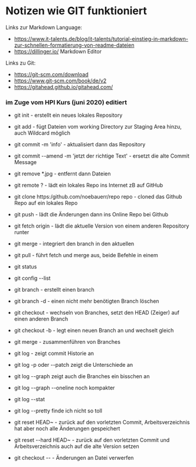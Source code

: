 # Notizen wie GIT funktioniert

Links zur Markdown Language:
- https://www.it-talents.de/blog/it-talents/tutorial-einstieg-in-markdown-zur-schnellen-formatierung-von-readme-dateien
- https://dillinger.io/ Markdown Editor

Links zu Git:
- https://git-scm.com/download
- https://www.git-scm.com/book/de/v2
- https://gitahead.github.io/gitahead.com/

### im Zuge vom HPI Kurs (juni 2020) editiert

- git init             - erstellt ein neues lokales Repository
- git add              - fügt Dateien vom working Directory zur Staging Area hinzu, auch Wildcard möglich
- git commit -m 'info' - aktualisiert dann das Repository
- git commit --amend -m 'jetzt der richtige Text' - ersetzt die alte Commit Message
- git remove *.jpg     - entfernt dann Dateien

- git remote ?       - lädt ein lokales Repo ins Internet zB auf GitHub
- git clone https:/github.com/noebauerr/repo repo - cloned das Github Repo auf ein lokales Repo

- git push    - lädt die Änderungen dann ins Online Repo bei Github

- git fetch origin   - lädt die aktuelle Version von einem anderen Repository runter
- git merge          - integriert den branch in den aktuellen

- git pull    - führt fetch und merge aus, beide Befehle in einem

- git status

- git config --list

- git branch <name> - erstellt einen branch
- git branch -d <name> - einen nicht mehr benötigten Branch löschen
- git checkout <branch> - wechseln von Branches, setzt den HEAD (Zeiger) auf einen anderen Branch
- git checkout -b <newbranchname> - legt einen neuen Branch an und wechselt gleich
- git merge <branch> - zusammenführen von Branches

- git log - zeigt commit Historie an
- git log -p oder --patch zeigt die Unterschiede an
- git log --graph zeigt auch die Branches ein bisschen an
- git log --graph --oneline noch kompakter
- git log --stat
- git log --pretty finde ich nicht so toll
  
- git reset HEAD~ - zurück auf den vorletzten Commit, Arbeitsverzeichnis hat aber noch alle Änderungen gespeichert
- git reset --hard HEAD~ - zurück auf den vorletzten Commit und Arbeitsverzeichnis auch auf die alte Version setzen
- git checkout -- <datei> - Änderungen an Datei verwerfen
  
